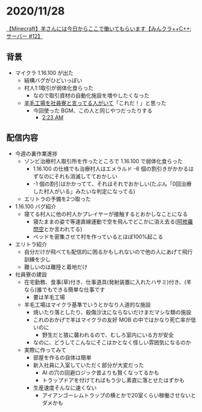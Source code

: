 # 2020/11/28

[【Minecraft】羊さんには今日からここで働いてもらいます【みんクラ++C++;サーバー #12】](https://youtu.be/kmtzmUgc7rg)

## 背景

- マイクラ 1.16.100 が出た
  - 結構バグがひどいっぽい
  - 村人1:1取引が弱体化食らった
    - なので取引資材の自動化施設を増やしたくなった
  - [羊毛工場を社員寮と言ってる人がいて](https://youtu.be/uQuWZ--4ke4?t=7066)「これだ！」と思った
    - 今回使った BGM、この人と同じやつだったりする
      - [2:23 AM](https://dova-s.jp/bgm/play13513.html)

## 配信内容

- 今週の裏作業進捗
  - ゾンビ治療村人取引所を作ったところで 1.16.100 で弱体化食らった
    - 1.16.100 の仕様でも治療村人はエメラルド -6 個の割引きがかかるはずなのにそれも消滅してておかしい
    - -1 個の割引はかかってて、それはそれでおかしい(たぶん「0回治療した村人がいる」みたいな判定になってる)
  - エリトラの予備を2つ取った
- 1.16.100 バグ紹介
  - 寝てる村人に他の村人かプレイヤーが接触するとおかしなことになる
    - 寝たままの姿で等速直線運動で空を飛んでどこかに消え去る([阿修羅閃空](https://dic.pixiv.net/a/%E9%98%BF%E4%BF%AE%E7%BE%85%E9%96%83%E7%A9%BA)とか言われてる)
    - ベッドを密集させて村を作っているとほぼ100%起こる
- エリトラ紹介
  - 自分だけが飛べても配信的に困るかもしれないので他の人にあげて飛行訓練を少し
  - 難しいのは離陸と着地だけ
- 社員寮の建設
  - 在宅勤務、食事(草)付き、仕事道具(発射装置に入れたハサミ)付き、(羊なら)誰でもできる簡単な仕事です
    - 要は羊毛工場
  - 羊毛工場はマイクラ基準でいうとかなり人道的な施設
    - 焼いたり落としたり、殺傷沙汰にならないだけまだマシな類の施設
    - これのおかげで羊はマイクラの友好 MOB の中ではかなり死亡率が低いのに
      - 野生だと狼に襲われるので、むしろ室内にいる方が安全
    - なのに、どうしてこんなにそこはかとなく怪しい雰囲気になるのか
  - 実際に作ってみて
    - 部屋を作るの自体は簡単
    - 新入社員に入室していただく部分が大変だった
      - AI の穴の回避ロジック昔よりも賢くなってるかも
      - トラップドアを付けてればもう少し素直に落とせたはずかも
    - 生産速度そんなに速くない
      - アイアンゴーレムトラップの横とかで20室くらい稼働させないとダメかも
